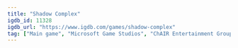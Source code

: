 ```yaml
---
title: "Shadow Complex"
igdb_id: 11328
igdb_url: "https://www.igdb.com/games/shadow-complex"
tag: ["Main game", "Microsoft Game Studios", "ChAIR Entertainment Group", "Epic Games", "Shooter", "Platform", "Puzzle", "Adventure", "Single player", "Side view", "Action", "Science fiction", "Warfare"]
---
```

